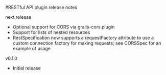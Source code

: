 #RESTful API plugin release notes

next release
* Optional support for CORS via grails-cors plugin
* Support for lists of nested resources
* RestSpecification now supports a requestFactory attribute to use a custom connection factory for making requests; see CORSSpec for an example of usage

v0.1.0

* Initial release
